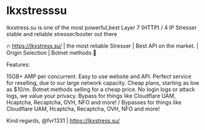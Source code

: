 # lkxstresssu
lkxstress.su is one of the most powerful,best Layer 7 (HTTP) / 4 IP Stresser stable and reliable stresser/booter out there

🔥 https://lkxstress.su/ | the most reliable Stresser | Best API on the market. | Origin Selection | Botnet methods 🚰

Features:

15GB+ AMP per concurrent.
Easy to use website and API.
Perfect service for reselling, due to our large network capacity.
Cheap plans, starting as low as $10/m.
Botnet methods selling for a cheap price.
No login logs or attack logs, we value your privacy.
Bypass for things like Cloudflare UAM, Hcaptcha, Recaptcha, OVH, NFO and more! / Bypasses for things like Cloudflare UAM, Hcaptcha, Recaptcha, OVH, NFO and more!

Kind regards, @fvr1331 | https://lkxstress.su/
